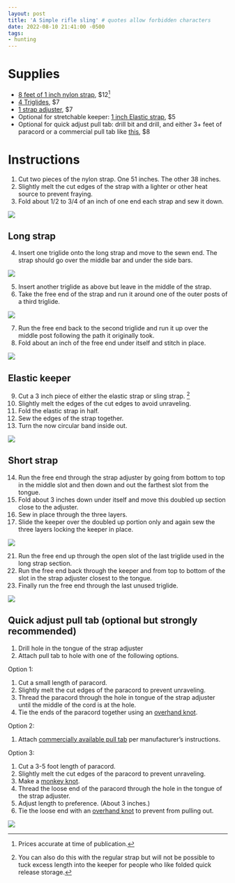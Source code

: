 ```yaml
---
layout: post
title: 'A Simple rifle sling' # quotes allow forbidden characters
date: 2022-08-10 21:41:00 -0500
tags:
- hunting
---
```


# Supplies
- [8 feet of 1 inch nylon strap](https://a.co/gQf2RXt), $12[^202210081127]
- [4 Triglides](https://www.amazon.com/dp/B08TB8LFBM?ref=ppx_pop_mob_ap_share), $7
- [1 strap adjuster](https://www.amazon.com/dp/B096NTFXJP?ref=ppx_pop_mob_ap_share), $7
- Optional for stretchable keeper: [1 inch Elastic strap](https://a.co/eyuHZKS), $5
- Optional for quick adjust pull tab: drill bit and drill, and either 3+ feet of paracord or a commercial pull tab like [this](https://www.edgarshermandesign.com/product/esd-pull-tab/), $8

# Instructions
1. Cut two pieces of the nylon strap. One 51 inches. The other 38 inches.
2. Slightly melt the cut edges of the strap with a lighter or other heat source to prevent fraying. 
3. Fold about 1/2 to 3/4 of an inch of one end each strap and sew it down. 

[![](/images/strapend.jpg)](/images/strapend.jpg)

## Long strap
4. Insert one triglide onto the long strap and move to the sewn end. The strap should go over the middle bar and under the side bars. 

[![](/images/straptriglide.jpg)](/images/straptriglide.jpg)

5. Insert another triglide as above but leave in the middle of the strap. 
6. Take the free end of the strap and run it around one of the outer posts of a third triglide. 

[![](/images/longthreetriglides.jpg)](/images/longthreetriglides.jpg)

7. Run the free end back to the second triglide and run it up over the middle post following the path it originally took.
8. Fold about an inch of the free end under itself and stitch in place. 

[![](/images/longstrapsewn.jpg)](/images/longstrapsewn.jpg)

## Elastic keeper 
9. Cut a 3 inch piece of either the elastic strap or sling strap. [^202210081046]
10. Slightly melt the edges of the cut edges to avoid unraveling. 
11. Fold the elastic strap in half. 
12. Sew the edges of the strap together. 
13. Turn the now circular band inside out. 

[![](/images/keeper.jpg)](/images/keeper.jpg)

## Short strap
14. Run the free end through the strap adjuster by going from bottom to top in the middle slot and then down and out the farthest slot from the tongue. 
18. Fold about 3 inches down under itself and move this doubled up section close to the adjuster. 
19. Sew in place through the three layers. 
20. Slide the keeper over the doubled up portion only and again sew the three layers locking the keeper in place. 

[![](/images/strapadjuster.jpg)](/images/strapadjuster.jpg)

21. Run the free end up through the open slot of the last triglide used in the long strap section. 
22. Run the free end back through the keeper and from top to bottom of the slot in the strap adjuster closest to the tongue. 
23. Finally run the free end through the last unused triglide. 

[![](/images/shortstrap.jpg)](/images/shortstrap.jpg)

## Quick adjust pull tab (optional but strongly recommended)
1. Drill hole in the tongue of the strap adjuster
2. Attach pull tab to hole with one of the following options. 

Option 1:
1. Cut a small length of paracord. 
2. Slightly melt the cut edges of the paracord to prevent unraveling. 
3. Thread the paracord through the hole in tongue of the strap adjuster until the middle of the cord is at the hole. 
4. Tie the ends of the paracord together using an [overhand knot](https://youtu.be/_fOKk1HPjbI). 

Option 2: 
1. Attach [commercially available pull tab](https://www.edgarshermandesign.com/product/esd-pull-tab/) per manufacturer’s instructions. 

Option 3:
1. Cut a 3-5 foot length of paracord. 
2. Slightly melt the cut edges of the paracord to prevent unraveling. 
3. Make a [monkey knot](https://youtu.be/FzTUxDVGHVA). 
4. Thread the loose end of the paracord through the hole in the tongue of the strap adjuster.
5. Adjust length to preference. (About 3 inches.)
6. Tie the loose end with an [overhand knot](https://youtu.be/_fOKk1HPjbI) to prevent from pulling out. 

[![](/images/pulltabs.jpg)](/images/pulltabs.jpg)

[^202210081046]: You can also do this with the regular strap but will not be possible to tuck excess length into the keeper for people who like folded quick release storage.

[^202210081127]: Prices accurate at time of publication. 
